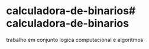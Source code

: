 # calculadora-de-binarios# calculadora-de-binarios

trabalho em conjunto logica computacional e algoritmos 